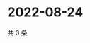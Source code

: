 # 2022-08-24

共 0 条

<!-- BEGIN WEIBO -->
<!-- 最后更新时间 Wed Aug 24 2022 17:16:20 GMT+0800 (China Standard Time) -->

<!-- END WEIBO -->

